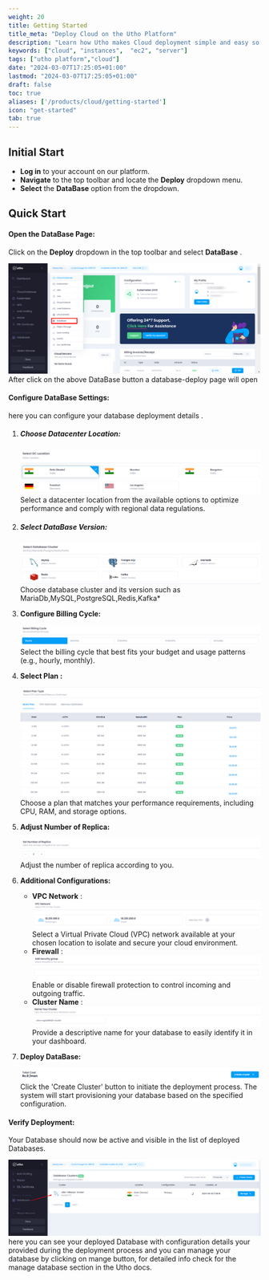 ```yaml
---
weight: 20
title: Getting Started
title_meta: "Deploy Cloud on the Utho Platform"
description: "Learn how Utho makes Cloud deployment simple and easy so you easily anticipate your cloud infrastructure costs"
keywords: ["cloud", "instances",  "ec2", "server"]
tags: ["utho platform","cloud"]
date: "2024-03-07T17:25:05+01:00"
lastmod: "2024-03-07T17:25:05+01:00"
draft: false
toc: true
aliases: ['/products/cloud/getting-started']
icon: "get-started"
tab: true
---
```

## Initial Start

* **Log in** to your account on our platform.
* **Navigate** to the top toolbar and locate the **Deploy** dropdown menu.
* **Select** the **DataBase** option from the dropdown.

## Quick Start

#### Open the DataBase Page:

Click on the **Deploy** dropdown in the top toolbar and select  **DataBase** .

![Utho-db](image/Utho-db.png)After click on the above DataBase button a database-deploy page will open

#### Configure DataBase Settings:

here you can configure your database deployment details .

1. ##### Choose Datacenter Location:

   ![Utho-Manage-database-cluster-select-dc](image/Utho-Manage-database-cluster-select-dc.png)Select a datacenter location from the available options to optimize performance and comply with regional data regulations.
2. ##### Select DataBase Version:

   ![Utho-Manage-database-cluster-database-version](image/Utho-Manage-database-cluster-database-version.png)Choose database cluster and its version such as MariaDb,MySQL,PostgreSQL,Redis,Kafka*

3. **Configure Billing Cycle:**

   ![Utho-Manage-database-cluster-db-billing-cycle](image/Utho-Manage-database-cluster-db-billing-cycle.png)Select the billing cycle that best fits your budget and usage patterns (e.g., hourly, monthly).

4. ****Select Plan** :**

   ![Utho-Manage-database-cluster-db-plan-type](image/Utho-Manage-database-cluster-db-plan-type.png)Choose a plan that matches your performance requirements, including CPU, RAM, and storage options.

5. ****Adjust Number of Replica**:**

   ![Utho-Manage-database-cluster-replica](image/Utho-Manage-database-cluster-replica.png)Adjust the number of replica according to you.

6. ****Additional Configurations**:**

   * **VPC Network** : ![Utho-Manage-database-cluster-db-vpc](image/Utho-Manage-database-cluster-db-vpc.png)Select a Virtual Private Cloud (VPC) network available at your chosen location to isolate and secure your cloud environment.
   * **Firewall** : ![Utho-Manage-database-cluster-db-security](image/Utho-Manage-database-cluster-db-security.png)Enable or disable firewall protection to control incoming and outgoing traffic.
   <!-- * **Backup** : ![1718808883547](image/index/1718808883547.png)Enable or disable the backup option (note that enabling backups will incur an additional cost of 20% of the cloud cost). -->
   * **Cluster Name** : ![Utho-Manage-database-cluster-db-name](image/Utho-Manage-database-cluster-db-name.png)Provide a descriptive name for your database to easily identify it in your dashboard.
   <!-- * **Number of Servers** : ![1718808912339](image/index/1718808912339.png)Specify the number of cloud servers to deploy simultaneously with the same configuration. -->
<!-- 8. **Cost Summary:**

   ![1718808924088](image/index/1718808924088.png)Review the cost summary on the right side of the interface to see a detailed breakdown of the costs associated with your selected configuration.
9. **Apply Coupon:**

   ![1718808931230](image/index/1718808931230.png)If you have a coupon code, apply it to receive a discount on your deployment. -->
7. ****Deploy DataBase**:**

    ![Utho-Manage-database-cluster-db-button](image/Utho-Manage-database-cluster-db-button.png)Click the 'Create Cluster' button to initiate the deployment process. The system will start provisioning your database based on the specified configuration.

#### Verify Deployment:

Your Database should now be active and visible in the list of deployed Databases.

![Utho-database-cluster-mysql](image/Utho-database-cluster-mysql.png)here you can see your deployed Database with configuration details your provided during the deployment process and you can manage your database by clicking on mange button, for detailed info check for the manage database section in the Utho docs.
